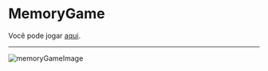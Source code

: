 # MemoryGame
Você pode jogar <a href="gh-memory-game.netlify.app">aqui</a>.
<hr/>

![memoryGameImage](https://user-images.githubusercontent.com/66632840/175353447-591658c0-9681-4eff-a5d7-a91bb9c3e279.png)
